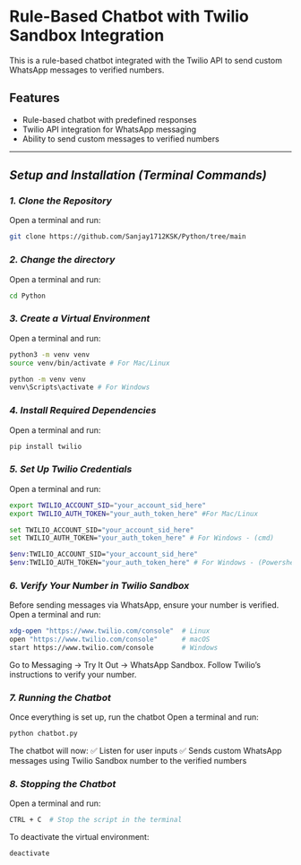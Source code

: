 # Rule-Based Chatbot with Twilio Sandbox Integration

This is a rule-based chatbot integrated with the Twilio API to send custom WhatsApp messages to verified numbers.

## Features

- Rule-based chatbot with predefined responses
- Twilio API integration for WhatsApp messaging
- Ability to send custom messages to verified numbers

---

## *Setup and Installation (Terminal Commands)*

### *1. Clone the Repository*
Open a terminal and run:

```bash
git clone https://github.com/Sanjay1712KSK/Python/tree/main
```
### *2. Change the directory*
Open a terminal and run:
```bash
cd Python
```

### *3. Create a Virtual Environment*
Open a terminal and run:
```bash
python3 -m venv venv
source venv/bin/activate # For Mac/Linux

python -m venv venv
venv\Scripts\activate # For Windows
```

### *4. Install Required Dependencies*
Open a terminal and run:
```bash
pip install twilio
```

### *5. Set Up Twilio Credentials*
Open a terminal and run:
```bash
export TWILIO_ACCOUNT_SID="your_account_sid_here"
export TWILIO_AUTH_TOKEN="your_auth_token_here" #For Mac/Linux

set TWILIO_ACCOUNT_SID="your_account_sid_here"
set TWILIO_AUTH_TOKEN="your_auth_token_here" # For Windows - (cmd)

$env:TWILIO_ACCOUNT_SID="your_account_sid_here"
$env:TWILIO_AUTH_TOKEN="your_auth_token_here" # For Windows - (Powershell)

```
### *6. Verify Your Number in Twilio Sandbox*
  Before sending messages via WhatsApp, ensure your number is verified.
Open a terminal and run:

```bash
xdg-open "https://www.twilio.com/console"  # Linux
open "https://www.twilio.com/console"      # macOS
start https://www.twilio.com/console       # Windows

```
Go to Messaging → Try It Out → WhatsApp Sandbox.
Follow Twilio’s instructions to verify your number.

### *7. Running the Chatbot*
  Once everything is set up, run the chatbot
Open a terminal and run:
```bash
python chatbot.py
```

The chatbot will now: ✅ Listen for user inputs
✅ Sends custom WhatsApp messages using Twilio Sandbox number to the verified numbers


### *8. Stopping the Chatbot*
Open a terminal and run:
```bash
CTRL + C  # Stop the script in the terminal
```
To deactivate the virtual environment:
```bash
deactivate
```
